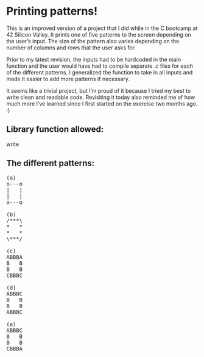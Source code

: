 # Printing patterns!

This is an improved version of a project that I did while in the C bootcamp at 42 Silicon Valley. It prints one of five patterns to the screen depending on the user’s input. The size of the pattern also varies depending on the number of columns and rows that the user asks for.  

Prior to my latest revision, the inputs had to be hardcoded in the main function and the user would have had to compile separate .c files for each of the different patterns. I generalized the function to take in all inputs and made it easier to add more patterns if necessary.  

It seems like a trivial project, but I’m proud of it because I tried my best to write clean and readable code. Revisiting it today also reminded me of how much more I’ve learned since I first started on the exercise two months ago. :)

## Library function allowed:
write

## The different patterns:
<pre>
(a)
o---o  
|   |  
|   |  
o---o  

(b)
/***\  
*   *  
*   * 
\***/  

(c)
ABBBA
B   B
B   B
CBBBC

(d)
ABBBC
B   B
B   B
ABBBC

(e)
ABBBC
B   B
B   B
CBBBA
</pre>
